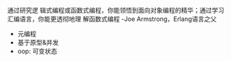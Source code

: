 通过研究逻 辑式编程或函数式编程，你能领悟到面向对象编程的精华；通过学习汇编语言，你能更透彻地理 解函数式编程 -Joe Armstrong，Erlang语言之父 

- 元编程
- 基于原型&并发
- oop: 可变状态